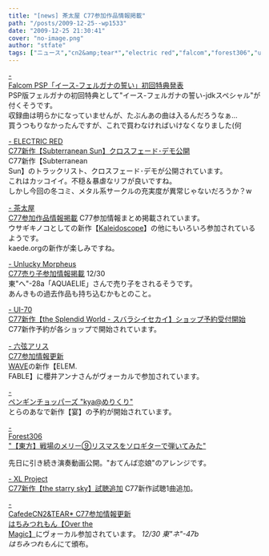 ```yaml
---
title: "[news] 茶太屋 C77参加作品情報掲載"
path: "/posts/2009-12-25--wp1533"
date: "2009-12-25 21:30:41"
cover: "no-image.png"
author: "stfate"
tags: ["ニュース","cn2&amp;tear*","electric red","falcom","forest306","ui-70","unlucky morpheus","xl project","ペンギンチョッパーズ","六弦アリス","茶太"]
---
```


<style type="text/css">
<!--
p {white-space: pre-wrap};
-->
</style>

<a  href="http://www.falcom.co.jp/info/index.html" target="_blank">- Falcom PSP「イース-フェルガナの誓い」初回特典発表</a>
PSP版フェルガナの初回特典として"イース-フェルガナの誓い-jdkスペシャル"が付くそうです。
収録曲は明らかになっていませんが、たぶんあの曲は入るんだろうなぁ…
買うつもりなかったんですが、これで買わなければいけなくなりました(何

<a  href="http://punya.jp/keikoku/" target="_blank">- ELECTRIC RED C77新作【Subterranean Sun】クロスフェード･デモ公開</a>
C77新作【Subterranean Sun】のトラックリスト、クロスフェード･デモが公開されています。
これはカッコイイ。不穏＆暴虐なリフが良いですね。
しかし今回の冬コミ、メタル系サークルの充実度が異常じゃないだろうか？w

<a  href="http://chata.moo.jp/" target="_blank">- 茶太屋 C77参加作品情報掲載</a>
C77参加情報まとめ掲載されています。
ウサギキノコとしての新作【<a href="http://chata.moo.jp/uk6/index.html">Kaleidoscope</a>】の他にもいろいろ参加されているようです。
kaede.orgの新作</a>が楽しみですね。

<a  href="http://sound.jp/ankimo/" target="_blank">- Unlucky Morpheus C77売り子参加情報掲載</a>
12/30 東"へ"-28a「AQUAELIE」さんで売り子をされるそうです。
あんきもの過去作品も持ち込むかもとのこと。

<a  href="http://ui-70.sakura.ne.jp/ui-70/" target="_blank">- UI-70 C77新作【the Splendid World - スバラシイセカイ】ショップ予約受付開始</a>
C77新作予約が各ショップで開始されています。

<a  href="http://www.rokugen.net/" target="_blank">- 六弦アリス C77参加情報更新</a>
<a href="http://www.circle-wave.net/">WAVE</a>の新作【ELEM. FABLE】に櫻井アンナさんがヴォーカルで参加されています。

<a  href="http://ameblo.jp/pen-cho/" target="_blank">- ペンギンチョッパーズ "kya@めりくり"</a>
とらのあなで新作【宴】の予約が開始されています。

<a  href="http://tohoguitar.blog51.fc2.com/" target="_blank">- Forest306 "【東方】戦場のメリー⑨リスマスをソロギターで弾いてみた"</a>

先日に引き続き演奏動画公開。"おてんば恋娘"のアレンジです。

<a  href="http://www.xlproject.cc/" target="_blank">- XL Project C77新作【the starry sky】試聴追加</a>
C77新作試聴1曲追加。

<a  href="http://homepage2.nifty.com/cn2/" target="_blank">- CafedeCN2&TEAR* C77参加情報更新</a>
<a href="http://8lemo.lala.cc/otm/">はちみつれもん【Over the Magic】</a>にヴォーカル参加されています。
<em>12/30 東"ネ"-47b はちみつれもん</em>にて頒布。